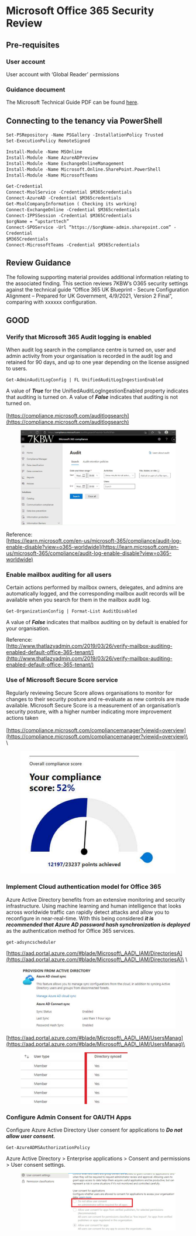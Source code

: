 # Microsoft Office 365 Security Review

## Pre-requisites

### User account

User account with ‘Global Reader’ permissions

### Guidance document

The Microsoft Technical Guide PDF can be found [here](https://query.prod.cms.rt.microsoft.com/cms/api/am/binary/RWBft1).

## Connecting to the tenancy via PowerShell

```
Set-PSRepository -Name PSGallery -InstallationPolicy Trusted 
Set-ExecutionPolicy RemoteSigned 

```

```
Install-Module -Name MSOnline 
Install-Module -Name AzureADPreview 
Install-Module -Name ExchangeOnlineManagement 
Install-Module -Name Microsoft.Online.SharePoint.PowerShell 
Install-Module -Name MicrosoftTeams 
```

```
Get-Credential 
Connect-MsolService -Credential $M365credentials 
Connect-AzureAD -Credential $M365credentials 
Get-MsolCompanyInformation ( Checking its working) 
Connect-ExchangeOnline -Credential $M365credentials 
Connect-IPPSSession -Credential $M365Credentials 
$orgName = “upstarttech” 
Connect-SPOService -Url “https://$orgName-admin.sharepoint.com” -Credential 
$M365Credentials 
Connect-MicrosoftTeams -Credential $M365credentials 
```

## Review Guidance

The following supporting material provides additional information relating to the associated finding. This section reviews 7KBW’s O365 security settings against the technical guide “Office 365 UK Blueprint - Secure Configuration Alignment – Prepared for UK Government, 4/9/2021, Version 2 Final”, comparing with xxxxxx configuration.

## GOOD

### Verify that Microsoft 365 Audit logging is enabled

When audit log search in the compliance centre is turned on, user and admin activity from your organisation is recorded in the audit log and retained for 90 days, and up to one year depending on the license assigned to users.

```
Get-AdminAuditLogConfig | FL UnifiedAuditLogIngestionEnabled
```

A value of _**True**_ for the UnifiedAuditLogIngestionEnabled property indicates that auditing is turned on. A value of _**False**_ indicates that auditing is not turned on.\
\
[https://compliance.microsoft.com/auditlogsearch](https://compliance.microsoft.com/auditlogsearch)

<figure><img src="../../.gitbook/assets/image.png" alt=""><figcaption></figcaption></figure>

Reference:\
[https://learn.microsoft.com/en-us/microsoft-365/compliance/audit-log-enable-disable?view=o365-worldwide](https://learn.microsoft.com/en-us/microsoft-365/compliance/audit-log-enable-disable?view=o365-worldwide)

### Enable mailbox auditing for all users

Certain actions performed by mailbox owners, delegates, and admins are automatically logged, and the corresponding mailbox audit records will be available when you search for them in the mailbox audit log.

```
Get-OrganizationConfig | Format-List AuditDisabled 
```

A value of _**False**_ indicates that mailbox auditing on by default is enabled for your organisation.

Reference:\
[http://www.thatlazyadmin.com/2019/03/26/verify-mailbox-auditing-enabled-default-office-365-tenant/](http://www.thatlazyadmin.com/2019/03/26/verify-mailbox-auditing-enabled-default-office-365-tenant/)

### Use of Microsoft Secure Score service

Regularly reviewing Secure Score allows organisations to monitor for changes to their security posture and re-evaluate as new controls are made available. Microsoft Secure Score is a measurement of an organisation’s security posture, with a higher number indicating more improvement actions taken\
\
[https://compliance.microsoft.com/compliancemanager?viewid=overview](https://compliance.microsoft.com/compliancemanager?viewid=overview)\
\


<figure><img src="../../.gitbook/assets/image (2).png" alt=""><figcaption></figcaption></figure>

### Implement Cloud authentication model for Office 365

Azure Active Directory benefits from an extensive monitoring and security infrastructure. Using machine learning and human intelligence that looks across worldwide traffic can rapidly detect attacks and allow you to reconfigure in near-real-time. With this being considered _**it is recommended that Azure AD password hash synchronization is deployed**_ as the authentication method for Office 365 services.

```
get-adsyncscheduler
```

[https://aad.portal.azure.com/#blade/Microsoft\_AAD\_IAM/DirectoriesA](https://aad.portal.azure.com/#blade/Microsoft\_AAD\_IAM/DirectoriesA)\
\


<figure><img src="../../.gitbook/assets/image (5).png" alt=""><figcaption></figcaption></figure>

[https://aad.portal.azure.com/#blade/Microsoft\_AAD\_IAM/UsersManag](https://aad.portal.azure.com/#blade/Microsoft\_AAD\_IAM/UsersManag)\


<figure><img src="../../.gitbook/assets/image (4).png" alt=""><figcaption></figcaption></figure>

### Configure Admin Consent for OAUTH Apps

Configure Azure Active Directory User consent for applications to _**Do not allow user consent.**_

```
Get-AzureADMSAuthorizationPolicy 
```

Azure Active Directory > Enterprise applications > Consent and permissions > User consent settings.

<figure><img src="../../.gitbook/assets/image (9).png" alt=""><figcaption></figcaption></figure>

